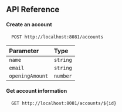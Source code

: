 ## API Reference

#### Create an account

```http
  POST http://localhost:8081/accounts
```

| Parameter | Type     | 
| :-------- | :------- |
| `name` | `string` | 
| `email` | `string` |
| `openingAmount` | `number` | 

#### Get account information

```http
  GET http://localhost:8081/accounts/${id}
```
